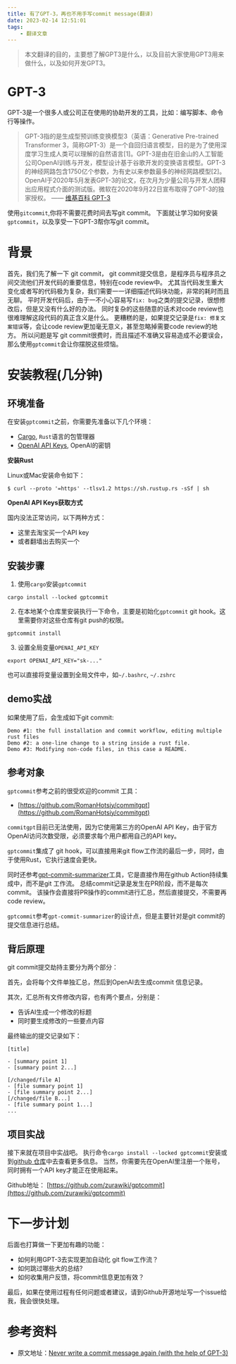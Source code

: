 ```yaml
---
title: 有了GPT-3，再也不用手写commit message(翻译)
date: 2023-02-14 12:51:01
tags:
    - 翻译文章
---
```


> 本文翻译的目的，主要想了解GPT3是什么，以及目前大家使用GPT3用来做什么，以及如何开发GPT3。

# GPT-3

GPT-3是一个很多人或公司正在使用的协助开发的工具，比如：编写脚本、命令行等操作。

> GPT-3指的是生成型预训练变换模型3（英语：Generative Pre-trained Transformer 3，简称GPT-3）是一个自回归语言模型，目的是为了使用深度学习生成人类可以理解的自然语言[1]。GPT-3是由在旧金山的人工智能公司OpenAI训练与开发，模型设计基于谷歌开发的变换语言模型。GPT-3的神经网路包含1750亿个参数，为有史以来参数最多的神经网路模型[2]。OpenAI于2020年5月发表GPT-3的论文，在次月为少量公司与开发人团释出应用程式介面的测试版。微软在2020年9月22日宣布取得了GPT-3的独家授权。 —— [维基百科 GPT-3](https://zh.wikipedia.org/zh/GPT-3)

使用`gitcommit`,你将不需要花费时间去写git commit。 下面就让学习如何安装 `gptcommit`，以及享受一下GPT-3帮你写git commit。

<!-- more -->

# 背景

首先，我们先了解一下 git commit， git commit提交信息，是程序员与程序员之间交流他们开发代码的重要信息，特别在code review中。
尤其当代码发生重大变化或者写的代码极为复杂，我们需要一一详细描述代码块功能，非常的耗时而且无聊。
平时开发代码后，由于一不小心容易写`fix: bug`之类的提交记录，很想修改后，但是又没有什么好的办法。
同时复杂的这些随意的话术对code review也很难理解这段代码的真正含义是什么。
更糟糕的是，如果提交记录是`fix: 修复文案错误`等，会让code review更加毫无意义，甚至忽略掉需要code review的地方。
所以问题是写 git commit很费时，而且描述不准确又容易造成不必要误会，那么使用`gptcommit`会让你摆脱这些烦恼。

# 安装教程(几分钟)

## 环境准备
在安装`gptcommit`之前，你需要先准备以下几个环境：

- [Cargo](https://rustup.rs/), `Rust`语言的包管理器
- [OpenAI API Keys](https://platform.openai.com/account/api-keys), OpenAI的密钥

**安装Rust**

Linux或Mac安装命令如下：
```shell
$ curl --proto '=https' --tlsv1.2 https://sh.rustup.rs -sSf | sh
```

**OpenAI API Keys获取方式**

国内没法正常访问，以下两种方式：
- 这里去淘宝买一个API key
- 或者翻墙出去购买一个

## 安装步骤

1. 使用`cargo`安装`gptcommit`
```shell
cargo install --locked gptcommit
```

2. 在本地某个仓库里安装执行一下命令，主要是初始化`gptcommit` git hook。这里需要你对这些仓库有git push的权限。
```shell
gptcommit install
```

3. 设置全局变量`OPENAI_API_KEY`
```shell
export OPENAI_API_KEY="sk-..."
```
也可以直接将变量设置到全局文件中，如`~/.bashrc`, `~/.zshrc`

## demo实战

如果使用了后，会生成如下git commit:

```
Demo #1: the full installation and commit workflow, editing multiple rust files
Demo #2: a one-line change to a string inside a rust file.
Demo #3: Modifying non-code files, in this case a README.
```

## 参考对象

`gptcommit`参考之前的很受欢迎的commit 工具：

- [https://github.com/RomanHotsiy/commitgpt](https://github.com/RomanHotsiy/commitgpt)

`commitgpt`目前已无法使用，因为它使用第三方的OpenAI API Key，由于官方OpenAI访问次数受限，必须要求每个用户都用自己的API key。

`gptcommit`集成了 git hook，可以直接用来git flow工作流的最后一步，同时，由于使用Rust，它执行速度会更快。

同时还参考[gpt-commit-summarizer](https://github.com/KanHarI/gpt-commit-summarizer)工具，它是直接作用在github Action持续集成中，而不是git 工作流。
总结commit记录是发生在PR阶段，而不是每次 commit。
该操作会直接将PR操作的commit进行汇总，然后直接提交，不需要再code review。

`gptcommit`参考`gpt-commit-summarizer`的设计点，但是主要针对是git commit的提交信息进行总结。

## 背后原理

git commit提交劫持主要分为两个部分：

首先，会将每个文件单独汇总，然后到OpenAI去生成commit 信息记录。

其次，汇总所有文件修改内容，也有两个要点，分别是：

- 告诉AI生成一个修改的标题
- 同时要生成修改的一些要点内容

最终输出的提交记录如下：

```
[title]

- [summary point 1]
- [summary point 2...]

[/changed/file A]
- [file summary point 1]
- [file summary point 2...]
[/changed/file B...]
- [file summary point 1...]
...

```

## 项目实战
接下来就在项目中实战吧。
执行命令`cargo install --locked gptcommit`安装或到[github 仓库](https://github.com/zurawiki/gptcommit)中去查看更多信息。
当然，你需要先在OpenAI里注册一个账号，同时拥有一个API key才能正在使用起来。

Github地址： [https://github.com/zurawiki/gptcommit](https://github.com/zurawiki/gptcommit)

# 下一步计划

后面也打算做一下更加有趣的功能：

- 如何利用GPT-3去实现更加自动化 git flow工作流？
- 如何跳过哪些大的总结?
- 如何收集用户反馈，将commit信息更加有效？

最后，如果在使用过程有任何问题或者建议，请到Github开源地址写一个issue给我，我会很快处理。

# 参考资料

- 原文地址：[Never write a commit message again (with the help of GPT-3)](https://zura.wiki/post/never-write-a-commit-message-again-with-the-help-of-gpt-3/)
